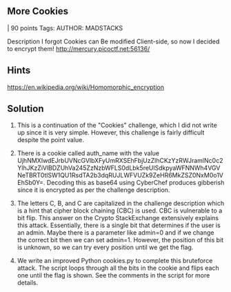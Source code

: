 ## More Cookies
 | 90 points
Tags: 
AUTHOR: MADSTACKS

Description
I forgot Cookies can Be modified Client-side, so now I decided to encrypt them! http://mercury.picoctf.net:56136/

## Hints 
https://en.wikipedia.org/wiki/Homomorphic_encryption

## Solution
1) This is a continuation of the "Cookies" challenge, which I did not write up since it is very simple. However, this challenge is fairly difficult despite the point value.



2) There is a cookie called auth_name with the value UjhNMXIwdEJrbUVNcGVlbXFyUmRXSEhFbjUzZlhCKzYzRWJramlNc0c2YlhJKzZiVlBDZUhVa245ZzNzbWFLS0dLbk5reUlSdkpyaWFNNWh4VGVNeTBRT0tlSW1QU1RsdTA2b3dqRUJLWFVUZk9ZeHR6MkZSZ0NxM0o1VEhSb0Y=. Decoding this as base64 using CyberChef produces gibberish since it is encrypted as per the challenge description.
 
 
 
3) The letters C, B, and C are capitalized in the challenge description which is a hint that cipher block chaining (CBC) is used. CBC is vulnerable to a bit flip. This answer on the Crypto StackExchange extensively explains this attack. Essentially, there is a single bit that determines if the user is an admin. Maybe there is a parameter like admin=0 and if we change the correct bit then we can set admin=1. However, the position of this bit is unknown, so we can try every position until we get the flag.



4) We write an improved Python cookies.py to complete this bruteforce attack. The script loops through all the bits in the cookie and flips each one until the flag is shown. See the comments in the script for more details.

